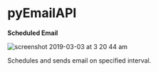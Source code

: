 # pyEmailAPI

**Scheduled Email**

![screenshot 2019-03-03 at 3 20 44 am](https://user-images.githubusercontent.com/33170550/53710274-6222f800-3e77-11e9-9c3d-4bfd8b5db69c.png)

Schedules and sends email on specified interval.
